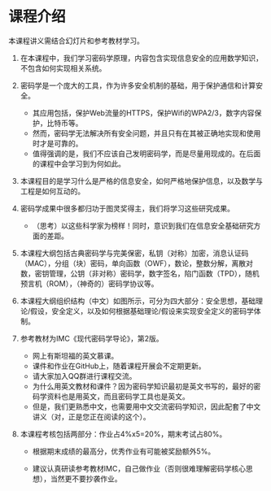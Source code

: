 # 课程介绍

本课程讲义需结合幻灯片和参考教材学习。

1. 在本课程中，我们学习密码学原理，内容包含实现信息安全的应用数学知识，不包含如何实现相关系统。

2. 密码学是一个庞大的工具，作为许多安全机制的基础，用于保护通信和计算安全。

   - 其应用包括，保护Web流量的HTTPS，保护Wifi的WPA2/3，数字内容保护，比特币等。
   - 然而，密码学无法解决所有安全问题，并且只有在其被正确地实现和使用时才是可靠的。
   - 值得强调的是，我们不应该自己发明密码学，而是尽量用现成的。在后面的课程中会学习到为何如此。

3. 本课程目的是学习什么是严格的信息安全，如何严格地保护信息，以及数学与工程是如何互动的。

4. 密码学成果中很多都归功于图灵奖得主，我们将学习这些研究成果。
   - （思考）以这些科学家为榜样！同时，意识到我们在信息安全基础研究方面的差距。

5. 本课程大纲包括古典密码学与完美保密，私钥（对称）加密，消息认证码（MAC），分组（块）密码，单向函数（OWF），数论，整数分解，离散对数，密钥管理，公钥（非对称）密码学，数字签名，陷门函数（TPD），随机预言机（ROM），（神奇的）密码学协议等。

6. 本课程大纲组织结构（中文）如图所示，可分为四大部分：安全思想，基础理论/假设，安全定义，以及如何根据基础理论/假设来实现安全定义的密码学体制。

7. 参考教材为IMC《现代密码学导论》，第2版。

   - 网上有斯坦福的英文慕课。
   - 课件和作业在GitHub上，随着课程开展会不定期更新。
   - 请大家加入QQ群进行课程交流。
   - 为什么用英文教材和课件？因为密码学知识最初是英文书写的，最好的密码学资料也是用英文，而且密码学工具也是英文。
   - 但是，我们更熟悉中文，也需要用中文交流密码学知识，因此配套了中文讲义（对，正是您正在阅读的这个）。

8. 本课程考核包括两部分：作业占4%x5=20%，期末考试占80%。

   - 根据期末成绩的最高分，优秀作业有可能被奖励额外5%。

   - 建议认真研读参考教材IMC，自己做作业（否则很难理解密码学核心思想），当然更不要抄袭作业。
